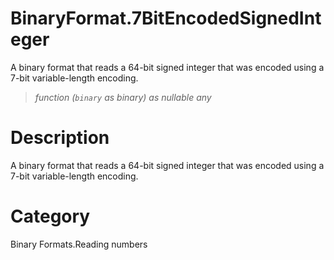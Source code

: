 # BinaryFormat.7BitEncodedSignedInteger
A binary format that reads a 64-bit signed integer that was encoded using a 7-bit variable-length encoding.
> _function (<code>binary</code> as binary) as nullable any_

# Description 
A binary format that reads a 64-bit signed integer that was encoded using a 7-bit variable-length encoding.
# Category 
Binary Formats.Reading numbers
